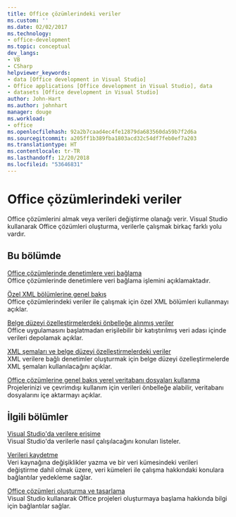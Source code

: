 ```yaml
---
title: Office çözümlerindeki veriler
ms.custom: ''
ms.date: 02/02/2017
ms.technology:
- office-development
ms.topic: conceptual
dev_langs:
- VB
- CSharp
helpviewer_keywords:
- data [Office development in Visual Studio]
- Office applications [Office development in Visual Studio], data
- datasets [Office development in Visual Studio]
author: John-Hart
ms.author: johnhart
manager: douge
ms.workload:
- office
ms.openlocfilehash: 92a2b7caad4ec4fe12879da683560da59b7f2d6a
ms.sourcegitcommit: a205ff1b389fba1803acd32c54df7feb0ef7a203
ms.translationtype: HT
ms.contentlocale: tr-TR
ms.lasthandoff: 12/20/2018
ms.locfileid: "53646831"
---
```

# <a name="data-in-office-solutions"></a>Office çözümlerindeki veriler
  Office çözümlerini almak veya verileri değiştirme olanağı verir. Visual Studio kullanarak Office çözümleri oluşturma, verilerle çalışmak birkaç farklı yolu vardır.  
  
## <a name="in-this-section"></a>Bu bölümde  
 [Office çözümlerinde denetimlere veri bağlama](../vsto/binding-data-to-controls-in-office-solutions.md)  
 Office çözümlerinde denetimlere veri bağlama işlemini açıklamaktadır.  
  
 [Özel XML bölümlerine genel bakış](../vsto/custom-xml-parts-overview.md)  
 Office çözümlerindeki veriler ile çalışmak için özel XML bölümleri kullanmayı açıklar.  
  
 [Belge düzeyi özelleştirmelerdeki önbelleğe alınmış veriler](../vsto/cached-data-in-document-level-customizations.md)  
 Office uygulamasını başlatmadan erişilebilir bir katıştırılmış veri adası içinde verileri depolamak açıklar.  
  
 [XML şemaları ve belge düzeyi özelleştirmelerdeki veriler](../vsto/xml-schemas-and-data-in-document-level-customizations.md)  
 XML verilere bağlı denetimler oluşturmak için belge düzeyi özelleştirmelerde XML şemaları kullanılacağını açıklar.  
  
 [Office çözümlerine genel bakış yerel veritabanı dosyaları kullanma](../vsto/using-local-database-files-in-office-solutions-overview.md)  
 Projelerinizi ve çevrimdışı kullanım için verileri önbelleğe alabilir, veritabanı dosyalarını içe aktarmayı açıklar.  
  
## <a name="related-sections"></a>İlgili bölümler  
 [Visual Studio'da verilere erişime](/visualstudio/data-tools/accessing-data-in-visual-studio)  
 Visual Studio'da verilerle nasıl çalışılacağını konuları listeler.  
  
 [Verileri kaydetme](/visualstudio/data-tools/saving-data)  
 Veri kaynağına değişiklikler yazma ve bir veri kümesindeki verileri değiştirme dahil olmak üzere, veri kümeleri ile çalışma hakkındaki konulara bağlantılar yedekleme sağlar.  
  
 [Office çözümleri oluşturma ve tasarlama](../vsto/designing-and-creating-office-solutions.md)  
 Visual Studio kullanarak Office projeleri oluşturmaya başlama hakkında bilgi için bağlantılar sağlar.  
  
  